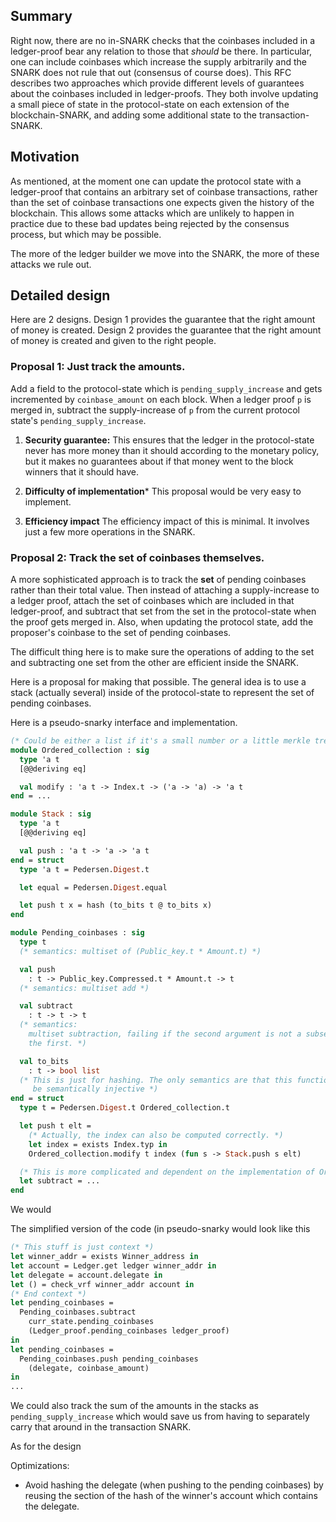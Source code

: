 ## Summary

Right now, there are no in-SNARK checks that the coinbases included in a ledger-proof
bear any relation to those that *should* be there. In particular, one can include coinbases
which increase the supply arbitrarily and the SNARK does not rule that out (consensus of
course does). This RFC describes two approaches which provide different levels of guarantees
about the coinbases included in ledger-proofs. They both involve updating a small piece of
state in the protocol-state on each extension of the blockchain-SNARK, and adding some additional
state to the transaction-SNARK.

## Motivation

As mentioned, at the moment one can update the protocol state with a ledger-proof that contains
an arbitrary set of coinbase transactions, rather than the set of coinbase transactions one expects
given the history of the blockchain. This allows some attacks which are unlikely to happen in practice
due to these bad updates being rejected by the consensus process, but which may be possible.

The more of the ledger builder we move into the SNARK, the more of these attacks we rule out.

## Detailed design

Here are 2 designs. Design 1 provides the guarantee that the right amount of money is created.
Design 2 provides the guarantee that the right amount of money is created and given to the right
people.

### Proposal 1: Just track the amounts.

Add a field to the protocol-state which is `pending_supply_increase` and gets incremented by
`coinbase_amount` on each block. When a ledger proof `p` is merged in, subtract the supply-increase
of `p` from the current protocol state's `pending_supply_increase`.

1. **Security guarantee:**
This ensures that the ledger in the protocol-state never has more money than it should according
to the monetary policy, but it makes no guarantees about if that money went to the block winners
that it should have.

2. **Difficulty of implementation***
This proposal would be very easy to implement.

3. **Efficiency impact**
The efficiency impact of this is minimal. It involves just a few more operations in the SNARK.

### Proposal 2: Track the set of coinbases themselves.
A more sophisticated approach is to track the **set** of pending coinbases rather than their
total value. Then instead of attaching a supply-increase to a ledger proof, attach the set
of coinbases which are included in that ledger-proof, and subtract that set from the set in
the protocol-state when the proof gets merged in. Also, when updating the protocol state, add
the proposer's coinbase to the set of pending coinbases.

The difficult thing here is to make sure the operations of adding to the set and subtracting one
set from the other are efficient inside the SNARK.

Here is a proposal for making that possible. The general idea is to use a stack (actually several)
inside of the protocol-state to represent the set of pending coinbases.

Here is a pseudo-snarky interface and implementation.
```ocaml
(* Could be either a list if it's a small number or a little merkle tree *)
module Ordered_collection : sig
  type 'a t
  [@@deriving eq]

  val modify : 'a t -> Index.t -> ('a -> 'a) -> 'a t
end = ...

module Stack : sig
  type 'a t
  [@@deriving eq]

  val push : 'a t -> 'a -> 'a t
end = struct
  type 'a t = Pedersen.Digest.t

  let equal = Pedersen.Digest.equal

  let push t x = hash (to_bits t @ to_bits x)
end

module Pending_coinbases : sig
  type t
  (* semantics: multiset of (Public_key.t * Amount.t) *)

  val push
    : t -> Public_key.Compressed.t * Amount.t -> t
  (* semantics: multiset add *)

  val subtract
    : t -> t -> t
  (* semantics:
    multiset subtraction, failing if the second argument is not a subset of
    the first. *)

  val to_bits
    : t -> bool list
  (* This is just for hashing. The only semantics are that this function should
     be semantically injective *)
end = struct
  type t = Pedersen.Digest.t Ordered_collection.t

  let push t elt =
    (* Actually, the index can also be computed correctly. *)
    let index = exists Index.typ in
    Ordered_collection.modify t index (fun s -> Stack.push s elt)

  (* This is more complicated and dependent on the implementation of Ordered_collection *)
  let subtract = ...
end
```
We would 

The simplified version of the code (in pseudo-snarky would look like this
```ocaml
(* This stuff is just context *)
let winner_addr = exists Winner_address in
let account = Ledger.get ledger winner_addr in
let delegate = account.delegate in
let () = check_vrf winner_addr account in
(* End context *)
let pending_coinbases =
  Pending_coinbases.subtract
    curr_state.pending_coinbases
    (Ledger_proof.pending_coinbases ledger_proof)
in
let pending_coinbases =
  Pending_coinbases.push pending_coinbases
    (delegate, coinbase_amount)
in
...
```

We could also track the sum of the amounts in the stacks as `pending_supply_increase` which
would save us from having to separately carry that around in the transaction SNARK.

As for the design 

Optimizations:
- Avoid hashing the delegate (when pushing to the pending coinbases) by reusing the section of
  the hash of the winner's account which contains the delegate.
